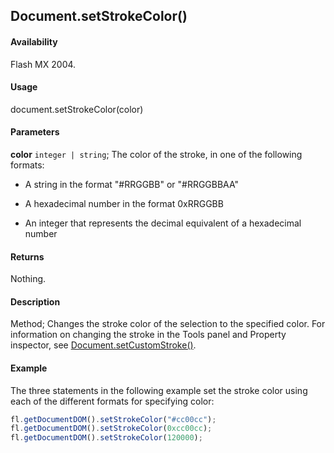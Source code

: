 ## Document.setStrokeColor()

#### Availability

Flash MX 2004.

#### Usage

document.setStrokeColor(color)

#### Parameters

**color** `integer | string`; The color of the stroke, in one of the following formats:

- A string in the format "#RRGGBB" or "#RRGGBBAA"

- A hexadecimal number in the format 0xRRGGBB

- An integer that represents the decimal equivalent of a hexadecimal number

#### Returns

Nothing.

#### Description

Method; Changes the stroke color of the selection to the specified color. For information on changing the stroke in the Tools panel and Property inspector, see [Document.setCustomStroke()](../Document_object/Document480.md).

#### Example

The three statements in the following example set the stroke color using each of the different formats for specifying color:

```javascript
fl.getDocumentDOM().setStrokeColor("#cc00cc");
fl.getDocumentDOM().setStrokeColor(0xcc00cc);
fl.getDocumentDOM().setStrokeColor(120000);
```
